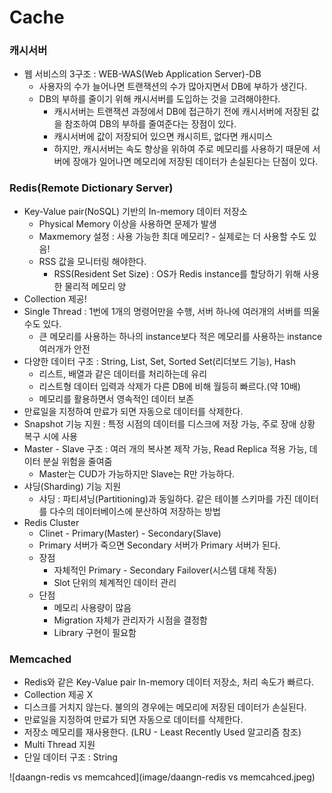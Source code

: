 # Cache

### 캐시서버

- 웹 서비스의 3구조 : WEB-WAS(Web Application Server)-DB
  - 사용자의 수가 늘어나면 트랜잭션의 수가 많아지면서 DB에 부하가 생긴다.
  - DB의 부하를 줄이기 위해 캐시서버를 도입하는 것을 고려해야한다.
    - 캐시서버는 트랜잭션 과정에서 DB에 접근하기 전에 캐시서버에 저장된 값을 참조하여 DB의 부하를 줄여준다는 장점이 있다.
    - 캐시서버에 값이 저장되어 있으면 캐시히트, 없다면 캐시미스
    - 하지만, 캐시서버는 속도 향상을 위하여 주로 메모리를 사용하기 때문에 서버에 장애가 일어나면 메모리에 저장된 데이터가 손실된다는 단점이 있다.

  
  

### Redis(Remote Dictionary Server)

- Key-Value pair(NoSQL) 기반의 In-memory 데이터 저장소
  - Physical Memory 이상을 사용하면 문제가 발생
  - Maxmemory 설정 : 사용 가능한 최대 메모리? - 실제로는 더 사용할 수도 있음!
  - RSS 값을 모니터링 해야한다.
    - RSS(Resident Set Size) : OS가 Redis instance를 할당하기 위해 사용한 물리적 메모리 양
- Collection 제공!
- Single Thread : 1번에 1개의 명령어만을 수행, 서버 하나에 여러개의 서버를 띄울 수도 있다.
  - 큰 메모리를 사용하는 하나의 instance보다 적은 메모리를 사용하는 instance 여러개가 안전
- 다양한 데이터 구조 : String, List, Set, Sorted Set(리더보드 기능), Hash
  - 리스트, 배열과 같은 데이터를 처리하는데 유리
  - 리스트형 데이터 입력과 삭제가 다른 DB에 비해 월등히 빠르다.(약 10배)
  - 메모리를 활용하면서 영속적인 데이터 보존
- 만료일을 지정하여 만료가 되면 자동으로 데이터를 삭제한다.
- Snapshot 기능 지원 : 특정 시점의 데이터를 디스크에 저장 가능, 주로 장애 상황 복구 시에 사용
- Master - Slave 구조 : 여러 개의 복사본 제작 가능, Read Replica 적용 가능, 데이터 분실 위험을 줄여줌
  - Master는 CUD가 가능하지만 Slave는 R만 가능하다.
- 샤딩(Sharding) 기능 지원
  - 샤딩 : 파티셔닝(Partitioning)과 동일하다. 같은 테이블 스키마를 가진 데이터를 다수의 데이터베이스에 분산하여 저장하는 방법
- Redis Cluster
  - Clinet - Primary(Master) - Secondary(Slave)
  - Primary 서버가 죽으면 Secondary 서버가 Primary 서버가 된다.
  - 장점
    - 자체적인 Primary - Secondary Failover(시스템 대체 작동)
    - Slot 단위의 체계적인 데이터 관리
  - 단점
    - 메모리 사용량이 많음
    - Migration 자체가 관리자가 시점을 결정함
    - Library 구현이 필요함



### Memcached

- Redis와 같은 Key-Value pair In-memory 데이터 저장소, 처리 속도가 빠르다.
- Collection 제공 X
- 디스크를 거치지 않는다. 불의의 경우에는 메모리에 저장된 데이터가 손실된다.
- 만료일을 지정하여 만료가 되면 자동으로 데이터를 삭제한다.
- 저장소 메모리를 재사용한다. (LRU - Least Recently Used 알고리즘 참조)
- Multi Thread 지원
- 단일 데이터 구조 : String



![daangn-redis vs memcahced](image/daangn-redis vs memcahced.jpeg)

